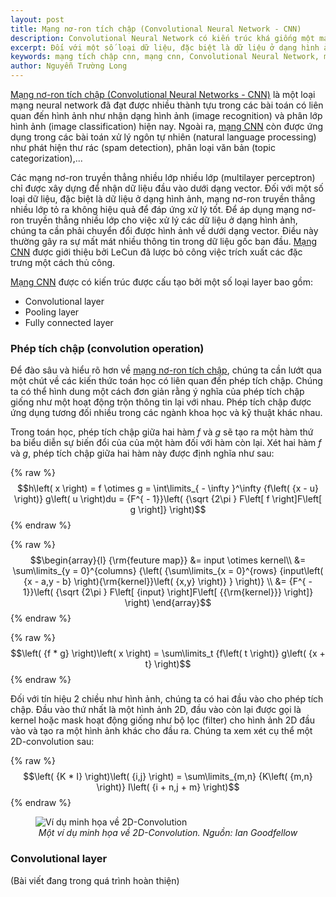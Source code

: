 ```yaml
---
layout: post
title: Mạng nơ-ron tích chập (Convolutional Neural Network - CNN)
description: Convolutional Neural Network có kiến trúc khá giống một mạng nơ-ron truyền thẳng thông thường, bao gồm các nơ-ron có khả năng tự tối ưu hóa thông qua quá trình học.
excerpt: Đối với một số loại dữ liệu, đặc biệt là dữ liệu ở dạng hình ảnh, mạng nơ-ron truyền thẳng nhiều lớp tỏ ra không hiệu quả để đáp ứng xử lý tốt. Để áp dụng mạng nơ-ron truyền thẳng nhiều lớp cho việc xử lý các dữ liệu ở dạng hình ảnh, chúng ta cần phải chuyển đổi được hình ảnh về dưới dạng vector.
keywords: mạng tích chập cnn, mạng cnn, Convolutional Neural Network, mạng Convolutional Neural Network, mạng nơ-ron tích chập CNN, mạng nơ-ron tích chập
author: Nguyễn Trường Long
---
```


[Mạng nơ-ron tích chập (Convolutional Neural Networks - CNN)](https://nguyentruonglong.net/mang-no-ron-tich-chap-convolutional-neural-network-cnn.html) là một loại mạng neural network đã đạt được nhiều thành tựu trong các bài toán có liên quan đến hình ảnh như nhận dạng hình ảnh (image recognition) và phân lớp hình ảnh (image classification) hiện nay. Ngoài ra, [mạng CNN](https://nguyentruonglong.net/mang-no-ron-tich-chap-convolutional-neural-network-cnn.html) còn được ứng dụng trong các bài toán xử lý ngôn tự nhiên (natural language processing) như phát hiện thư rác (spam detection), phân loại văn bản (topic categorization),...

Các mạng nơ-ron truyền thẳng nhiều lớp nhiều lớp (multilayer perceptron) chỉ được xây dựng để nhận dữ liệu đầu vào dưới dạng vector. Đối với một số loại dữ liệu, đặc biệt là dữ liệu ở dạng hình ảnh, mạng nơ-ron truyền thẳng nhiều lớp tỏ ra không hiệu quả để đáp ứng xử lý tốt. Để áp dụng mạng nơ-ron truyền thẳng nhiều lớp cho việc xử lý các dữ liệu ở dạng hình ảnh, chúng ta cần phải chuyển đổi được hình ảnh về dưới dạng vector. Điều này thường gây ra sự mất mát nhiều thông tin trong dữ liệu gốc ban đầu. [Mạng CNN](https://nguyentruonglong.net/mang-no-ron-tich-chap-convolutional-neural-network-cnn.html) được giới thiệu bởi LeCun đã lược bỏ công việc trích xuất các đặc trưng một cách thủ công.

[Mạng CNN](https://nguyentruonglong.net/mang-no-ron-tich-chap-convolutional-neural-network-cnn.html) được có kiến trúc được cấu tạo bởi một số loại layer bao gồm:
- Convolutional layer
- Pooling layer
- Fully connected layer

### Phép tích chập (convolution operation)

Để đào sâu và hiểu rõ hơn về [mạng nơ-ron tích chập](https://nguyentruonglong.net/mang-no-ron-tich-chap-convolutional-neural-network-cnn.html), chúng ta cần lướt qua một chút về các kiến thức toán học có liên quan đến phép tích chập. Chúng ta có thể hình dung một cách đơn giản rằng ý nghĩa của phép tích chập giống như một hoạt động trộn thông tin lại với nhau. Phép tích chập được ứng dụng tương đối nhiều trong các ngành khoa học và kỹ thuật khác nhau.

Trong toán học, phép tích chập giữa hai hàm $f$ và $g$ sẽ tạo ra một hàm thứ ba biểu diễn sự biến đổi của của một hàm đối với hàm còn lại. Xét hai hàm $f$ và $g$, phép tích chập giữa hai hàm này được định nghĩa như sau:

{% raw %}
$$h\left( x \right) = f \otimes g = \int\limits_{ - \infty }^\infty  {f\left( {x - u} \right)} g\left( u \right)du = {F^{ - 1}}\left( {\sqrt {2\pi } F\left[ f \right]F\left[ g \right]} \right)$$
{% endraw %}

{% raw %}
$$\begin{array}{l}
{\rm{feuture map}} &= input \otimes kernel\\
&= \sum\limits_{y = 0}^{columns} {\left( {\sum\limits_{x = 0}^{rows} {input\left( {x - a,y - b} \right){\rm{kernel}}\left( {x,y} \right)} } \right)} \\
&= {F^{ - 1}}\left( {\sqrt {2\pi } F\left[ {input} \right]F\left[ {{\rm{kernel}}} \right]} \right)
\end{array}$$
{% endraw %}

{% raw %}
$$\left( {f * g} \right)\left( x \right) = \sum\limits_t {f\left( t \right)} g\left( {x + t} \right)$$
{% endraw %}

Đối với tín hiệu 2 chiều như hình ảnh, chúng ta có hai đầu vào cho phép tích chập. Đầu vào thứ nhất là một hình ảnh 2D, đầu vào còn lại được gọi là kernel hoặc mask hoạt động giống như bộ lọc (filter) cho hình ảnh 2D đầu vào và tạo ra một hình ảnh khác cho đầu ra. Chúng ta xem xét cụ thể một 2D-convolution sau:

{% raw %}
$$\left( {K * I} \right)\left( {i,j} \right) = \sum\limits_{m,n} {K\left( {m,n} \right)} I\left( {i + n,j + m} \right)$$
{% endraw %}

<figure class="image">
  <img src="https://nguyentruonglong.net/images/2DConvolution.png" alt="Ví dụ minh họa về 2D-Convolution">
  <figcaption><center><i>Một ví dụ minh họa về 2D-Convolution. Nguồn: Ian Goodfellow</i></center></figcaption>
</figure>

### Convolutional layer
(Bài viết đang trong quá trình hoàn thiện)
